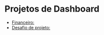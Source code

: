 # Projetos de Dashboard

- [Financeiro:](https://app.powerbi.com/view?r=eyJrIjoiZDY5NzM1YzktOTYyNC00ZDA0LTk5NzUtMTgyNzA5NTZiYTNhIiwidCI6IjY0OTQ3ZmI2LTRjYzYtNGVhNC04M2Q5LWE2OWMwZmZiNGE2MSJ9)
- [Desafio de projeto:](https://app.powerbi.com/view?r=eyJrIjoiZjYxYTdmYWUtZTJjNi00MGMxLTliOTUtYTdmNDBjOTZmNDExIiwidCI6IjY0OTQ3ZmI2LTRjYzYtNGVhNC04M2Q5LWE2OWMwZmZiNGE2MSJ9)
